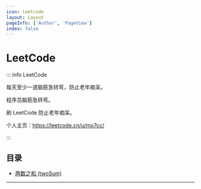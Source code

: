 ```yaml
---
icon: leetcode
layout: Layout
pageInfo: ['Author', 'PageView']
index: false
---
```


# LeetCode

::: info LeetCode

每天至少一道脑筋急转弯，防止老年痴呆。

程序员脑筋急转弯。

刷 LeetCode 防止老年痴呆。

个人主页：https://leetcode.cn/u/mo7cc/

:::

## 目录

- [两数之和 (twoSum)](./twoSum)

---
